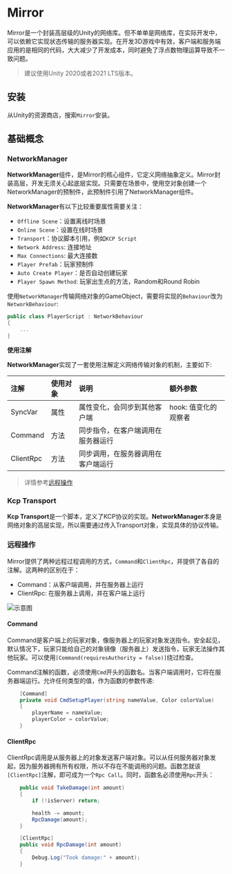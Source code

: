 # Mirror

Mirror是一个封装高层级的Unity的网络库。但不单单是网络库，在实际开发中，可以依赖它实现状态传输的服务器实现。在开发3D游戏中有效，客户端和服务端应用的是相同的代码，大大减少了开发成本，同时避免了浮点数物理运算导致不一致问题。

> 建议使用Unity 2020或者2021 LTS版本。

## 安装

从Unity的资源商店，搜索`Mirror`安装。

## 基础概念

### NetworkManager

**NetworkManager**组件，是Mirror的核心组件，它定义网络抽象定义。Mirror封装高层，开发无须关心起底层实现。只需要在场景中，使用空对象创建一个NetworkManager的预制件，此预制件引用了NetworkManager组件。

**NetworkManager**有以下比较重要属性需要关注：

* `Offline Scene`：设置离线时场景
* `Online Scene`：设置在线时场景
* `Transport`：协议脚本引用，例如`KCP Script`
* `Network Address`: 连接地址
* `Max Connections`: 最大连接数
* `Player Prefab`：玩家预制件
* `Auto Create Player`：是否自动创建玩家
* `Player Spawn Method`: 玩家出生点的方法，Random和Round Robin

使用`NetworkManager`传输网络对象的GameObject，需要将实现的`Behaviour`改为`NetworkBehaviour`:

```c#
public class PlayerScript : NetworkBehaviour
{
    ...
}
```

**使用注解**

**NetworkManager**实现了一套使用注解定义网络传输对象的机制，主要如下:

|注解|使用对象|说明|额外参数|
|:--|:--|:--|:--|
|SyncVar|属性|属性变化，会同步到其他客户端|hook: 值变化的观察者|
|Command|方法|同步指令，在客户端调用在服务器运行||
|ClientRpc|方法|同步调用，在服务器调用在客户端运行|

> 详情参考[远程操作](###远程操作)

### Kcp Transport

**Kcp Transport**是一个脚本，定义了KCP协议的实现。**NetworkManager**本身是网络对象的高层实现，所以需要通过传入Transport对象，实现具体的协议传输。

### 远程操作

Mirror提供了两种远程过程调用的方式，`Command`和`ClientRpc`，并提供了各自的注解。这两种的区别在于：

* Command：从客户端调用，并在服务器上运行
* ClientRpc: 在服务器上调用，并在客户端上运行

![示意图](https://3359251531-files.gitbook.io/~/files/v0/b/gitbook-legacy-files/o/assets%2F-MGmQrf2z6FL0ZpExPAn%2F-MH_qTfPEnSOCoRntjcs%2F-MH_quqZtwY246Y5QMcA%2Fimage.png?alt=media&token=01f744f7-c7bb-4462-86dc-9844a0ed5cbe)

#### Command

Command是客户端上的玩家对象，像服务器上的玩家对象发送指令。安全起见，默认情况下，玩家只能给自己的对象镜像（服务器上）发送指令，玩家无法操作其他玩家。可以使用`[Command(requiresAuthority = false)]`绕过检查。

Command注解的函数，必须使用`Cmd`开头的函数名。当客户端调用时，它将在服务器端运行。允许任何类型的值，作为函数的参数传递:

```C#
    [Command]
    private void CmdSetupPlayer(string nameValue, Color colorValue)
    {
        playerName = nameValue;
        playerColor = colorValue;
    }
```

#### ClientRpc

ClientRpc调用是从服务器上的对象发送客户端对象。可以从任何服务器对象发起，因为服务器拥有所有权限，所以不存在不能调用的问题。函数怎就该`[ClientRpc]`注解，即可成为一个`Rpc Call`。同时，函数名必须使用`Rpc`开头：

```C#
    public void TakeDamage(int amount)
    {
        if (!isServer) return;

        health -= amount;
        RpcDamage(amount);
    }

    [ClientRpc]
    public void RpcDamage(int amount)
    {
        Debug.Log("Took damage:" + amount);
    }
```